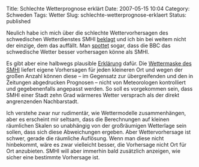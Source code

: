 Title: Schlechte Wetterprognose erklärt
Date: 2007-05-15 10:04
Category: Schweden
Tags: Wetter
Slug: schlechte-wetterprognose-erklaert
Status: published

Neulich habe ich mich über die schlechte Wettervorhersagen des
schwedischen Wetterdienstes SMHI
[beklagt](http://www.fiket.de/2007/04/20/wettervorhersage/) und ich bin
bei weitem nicht der einzige, dem das auffällt. Man
[spottet](http://www.thelocal.se/7263/20070510/) sogar, dass die BBC das
schwedische Wetter besser vorhersagen könne als SMHI.

Es gibt aber eine halbwegs plausible
[Erklärung](http://www.sr.se/Ekot/artikel.asp?artikel=1360390) dafür.
Die [Wettermaske des
SMHI](http://www.smhi.se/weather/natvader/ntv_landvader.html?placeId=10010203080)
liefert eigene Vorhersagen für jeden kleineren Ort und wegen der großen
Anzahl können diese – im Gegensatz zur übergreifenden und den in
Zeitungen abgedrucken Prognosen – nicht von Meteorologen kontrolliert
und gegebenenfalls angepasst werden. So soll es vorgekommen sein, dass
SMHI einer Stadt zehn Grad wärmeres Wetter versprach als der direkt
angrenzenden Nachbarstadt.

Ich verstehe zwar nur rudimentär, wie Wettermodelle zusammenhängen, aber
es erscheint mir seltsam, dass die Berechnungen auf kleinen räumlichen
Skalen so unabhängig von der großräumigen Wetterlage sein sollen, dass
sich diese Abweichungen ergeben. Aber Wettervorhersage ist schwer,
gerade die räumliche Auflösung. Wenn man diese nicht hinbekommt, wäre es
zwar vielleicht besser, die Vorhersage nicht Ort für Ort anzubieten.
SMHI will aber immerhin bald zusätzlich anzeigen, wie sicher eine
bestimmte Vorhersage ist.

